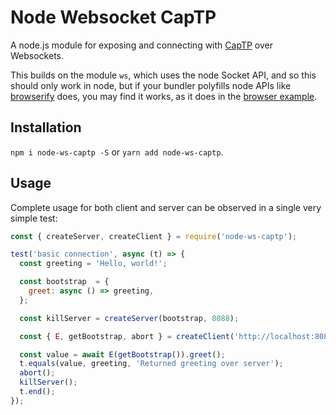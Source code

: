 # Node Websocket CapTP

A node.js module for exposing and connecting with [CapTP](https://github.com/Agoric/CapTP) over Websockets.

This builds on the module `ws`, which uses the node Socket API, and so this should only work in node, but if your bundler polyfills node APIs like [browserify](https://www.npmjs.com/package/browserify) does, you may find it works, as it does in the [browser example](./browser-example).

## Installation

`npm i node-ws-captp -S` or `yarn add node-ws-captp`.

## Usage

Complete usage for both client and server can be observed in a single very simple test:

```javascript
const { createServer, createClient } = require('node-ws-captp');

test('basic connection', async (t) => {
  const greeting = 'Hello, world!';

  const bootstrap  = {
    greet: async () => greeting,
  };

  const killServer = createServer(bootstrap, 8088);

  const { E, getBootstrap, abort } = createClient('http://localhost:8088');

  const value = await E(getBootstrap()).greet();
  t.equals(value, greeting, 'Returned greeting over server');
  abort();
  killServer();
  t.end();
});
```

